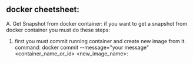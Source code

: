 ## docker cheetsheet:
A.  Get Snapshot from docker container:
if you want to get a snapshot from docker container you must do these steps:
1. first you must commit running container and create new image from it.
command: docker commit --message="your message" <container_name_or_id> <new_image_name>:<tag>

